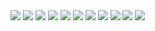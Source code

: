 <img src="images/Image 27-03-23 at 12.37 PM.jpg"/>
<img src="images/Image 27-03-23 at 12.37 PM (1).jpg"/>
<img src="images/Image 27-03-23 at 12.38 PM.jpg"/>
<img src="images/Image 27-03-23 at 12.39 PM.jpg"/>
<img src="images/Image 27-03-23 at 12.39 PM (1).jpg"/>
<img src="images/Image 27-03-23 at 12.40 PM.jpg"/>
<img src="images/Image 27-03-23 at 12.40 PM (1).jpg"/>
<img src="images/Image 27-03-23 at 12.43 PM.jpg"/>
<img src="images/Image 27-03-23 at 12.44 PM.jpg"/>
<img src="images/Image 27-03-23 at 12.41 PM.jpg"/> 
<img src="images/Image 27-03-23 at 12.42 PM.jpg"/>
